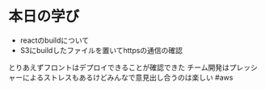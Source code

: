 # 本日の学び
- reactのbuildについて
- S3にbuildしたファイルを置いてhttpsの通信の確認

とりあえずフロントはデプロイできることが確認できた
チーム開発はプレッシャーによるストレスもあるけどみんなで意見出し合うのは楽しい
#aws

